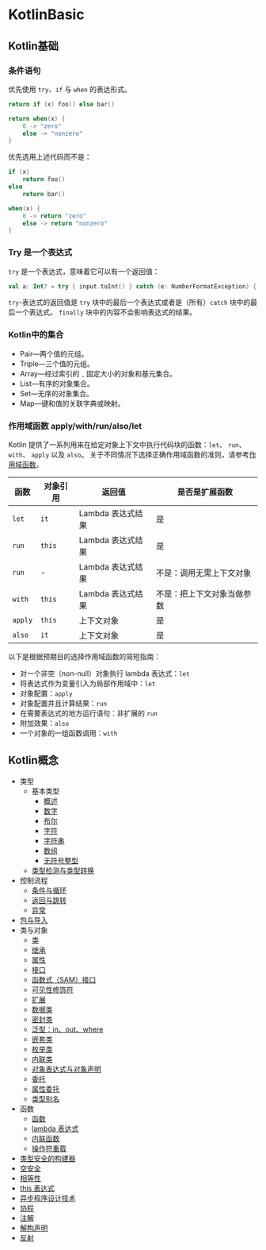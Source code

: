 # KotlinBasic

## Kotlin基础

### 条件语句

优先使用 `try`、`if` 与 `when` 的表达形式。

```kotlin
return if (x) foo() else bar()

return when(x) {
    0 -> "zero"
    else -> "nonzero"
}
```

优先选用上述代码而不是：

```kotlin
if (x)
    return foo()
else
    return bar()

when(x) {
    0 -> return "zero"
    else -> return "nonzero"
}
```

### Try 是一个表达式

`try` 是一个表达式，意味着它可以有一个返回值：

```kotlin
val a: Int? = try { input.toInt() } catch (e: NumberFormatException) { null }
```

`try`-表达式的返回值是 `try` 块中的最后一个表达式或者是（所有）`catch` 块中的最后一个表达式。 `finally` 块中的内容不会影响表达式的结果。

### Kotlin中的集合

* Pair—两个值的元组。
* Triple—三个值的元组。
* Array—经过索引的﹑固定大小的对象和基元集合。
* List—有序的对象集合。
* Set—无序的对象集合。
* Map—键和值的关联字典或映射。



### 作用域函数 apply/with/run/also/let

Kotlin 提供了一系列用来在给定对象上下文中执行代码块的函数：`let`、 `run`、 `with`、 `apply` 以及 `also`。 关于不同情况下选择正确作用域函数的准则，请参考[作用域函数](https://book.kotlincn.net/text/scope-functions.html)。

| 函数    | 对象引用 | 返回值            | 是否是扩展函数             |
| ------- | -------- | ----------------- | -------------------------- |
| `let`   | `it`     | Lambda 表达式结果 | 是                         |
| `run`   | `this`   | Lambda 表达式结果 | 是                         |
| `run`   | -        | Lambda 表达式结果 | 不是：调用无需上下文对象   |
| `with`  | `this`   | Lambda 表达式结果 | 不是：把上下文对象当做参数 |
| `apply` | `this`   | 上下文对象        | 是                         |
| `also`  | `it`     | 上下文对象        | 是                         |

以下是根据预期目的选择作用域函数的简短指南：

- 对一个非空（non-null）对象执行 lambda 表达式：`let`
- 将表达式作为变量引入为局部作用域中：`let`
- 对象配置：`apply`
- 对象配置并且计算结果：`run`
- 在需要表达式的地方运行语句：非扩展的 `run`
- 附加效果：`also`
- 一个对象的一组函数调用：`with`





## Kotlin概念

- 类型
  - 基本类型
    - [概述](https://book.kotlincn.net/text/basic-types.html)
    - [数字](https://book.kotlincn.net/text/numbers.html)
    - [布尔](https://book.kotlincn.net/text/booleans.html)
    - [字符](https://book.kotlincn.net/text/characters.html)
    - [字符串](https://book.kotlincn.net/text/strings.html)
    - [数组](https://book.kotlincn.net/text/arrays.html)
    - [无符号整型](https://book.kotlincn.net/text/unsigned-integer-types.html)
  - [类型检测与类型转换](https://book.kotlincn.net/text/typecasts.html)
- 控制流程
  - [条件与循环](https://book.kotlincn.net/text/control-flow.html)
  - [返回与跳转](https://book.kotlincn.net/text/returns.html)
  - [异常](https://book.kotlincn.net/text/exceptions.html)
- [包与导入](https://book.kotlincn.net/text/packages.html)
- 类与对象
  - [类](https://book.kotlincn.net/text/classes.html)
  - [继承](https://book.kotlincn.net/text/inheritance.html)
  - [属性](https://book.kotlincn.net/text/properties.html)
  - [接口](https://book.kotlincn.net/text/interfaces.html)
  - [函数式（SAM）接口](https://book.kotlincn.net/text/fun-interfaces.html)
  - [可见性修饰符](https://book.kotlincn.net/text/visibility-modifiers.html)
  - [扩展](https://book.kotlincn.net/text/extensions.html)
  - [数据类](https://book.kotlincn.net/text/data-classes.html)
  - [密封类](https://book.kotlincn.net/text/sealed-classes.html)
  - [泛型：in、out、where](https://book.kotlincn.net/text/generics.html)
  - [嵌套类](https://book.kotlincn.net/text/nested-classes.html)
  - [枚举类](https://book.kotlincn.net/text/enum-classes.html)
  - [内联类](https://book.kotlincn.net/text/inline-classes.html)
  - [对象表达式与对象声明](https://book.kotlincn.net/text/object-declarations.html)
  - [委托](https://book.kotlincn.net/text/delegation.html)
  - [属性委托](https://book.kotlincn.net/text/delegated-properties.html)
  - [类型别名](https://book.kotlincn.net/text/type-aliases.html)
- 函数
  - [函数](https://book.kotlincn.net/text/functions.html)
  - [lambda 表达式](https://book.kotlincn.net/text/lambdas.html)
  - [内联函数](https://book.kotlincn.net/text/inline-functions.html)
  - [操作符重载](https://book.kotlincn.net/text/operator-overloading.html)
- [类型安全的构建器](https://book.kotlincn.net/text/type-safe-builders.html)
- [空安全](https://book.kotlincn.net/text/null-safety.html)
- [相等性](https://book.kotlincn.net/text/equality.html)
- [this 表达式](https://book.kotlincn.net/text/this-expressions.html)
- [异步程序设计技术](https://book.kotlincn.net/text/async-programming.html)
- [协程](https://book.kotlincn.net/text/coroutines-overview.html)
- [注解](https://book.kotlincn.net/text/annotations.html)
- [解构声明](https://book.kotlincn.net/text/destructuring-declarations.html)
- [反射](https://book.kotlincn.net/text/reflection.html)